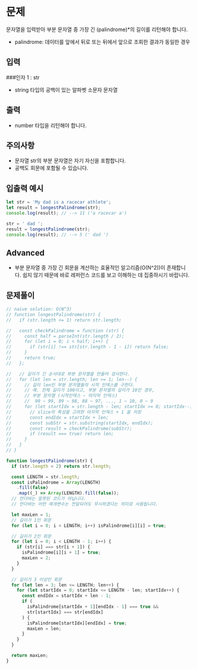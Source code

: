 # 문제
문자열을 입력받아 부분 문자열 중 가장 긴 (palindrome)*의 길이를 리턴해야 합니다.

* palindrome: 데이터를 앞에서 뒤로 또는 뒤에서 앞으로 조회한 결과가 동일한 경우

## 입력
###인자 1 : str
* string 타입의 공백이 있는 알파벳 소문자 문자열

## 출력
* number 타입을 리턴해야 합니다.

## 주의사항
* 문자열 str의 부분 문자열은 자기 자신을 포함합니다.
* 공백도 회문에 포함될 수 있습니다.

## 입출력 예시
```javascript
let str = 'My dad is a racecar athlete';
let result = longestPalindrome(str);
console.log(result); // --> 11 ('a racecar a')

str = ' dad ';
result = longestPalindrome(str);
console.log(result); // --> 5 (' dad ')
```

## Advanced
* 부분 문자열 중 가장 긴 회문을 계산하는 효율적인 알고리즘(O(N^2))이 존재합니다. 쉽지 않기 때문에 바로 레퍼런스 코드를 보고 이해하는 데 집중하시기 바랍니다.

## 문제풀이
```javascript
// naive solution: O(N^3)
// function longestPalindrome(str) {
//   if (str.length <= 1) return str.length;

//   const checkPalindrome = function (str) {
//     const half = parseInt(str.length / 2);
//     for (let i = 0; i < half; i++) {
//       if (str[i] !== str[str.length - 1 - i]) return false;
//     }
//     return true;
//   };

//   // 길이가 긴 순서대로 부분 문자열을 만들어 검사한다.
//   for (let len = str.length; len >= 1; len--) {
//     // 길이 len인 부분 문자열들의 시작 인덱스를 구한다.
//     // 예. 전체 길이가 100이고, 부분 문자열의 길이가 10인 경우,
//     // 부분 문자열 (시작인덱스 ~ 마지막 인덱스)
//     //  90 ~ 99, 89 ~ 98, 88 ~ 97, ..., 1 ~ 10, 0 ~ 9
//     for (let startIdx = str.length - len; startIdx >= 0; startIdx--) {
//       // slice의 특성을 고려한 마지막 인덱스 + 1 을 저장
//       const endIdx = startIdx + len;
//       const subStr = str.substring(startIdx, endIdx);
//       const result = checkPalindrome(subStr);
//       if (result === true) return len;
//     }
//   }
// }

function longestPalindrome(str) {
  if (str.length < 2) return str.length;

  const LENGTH = str.length;
  const isPalindrome = Array(LENGTH)
    .fill(false)
    .map((_) => Array(LENGTH).fill(false));
  // 언더바는 잘못된 코드가 아닙니다.
  // 언더바는 어떤 매개변수는 전달되어도 무시하겠다는 의미로 사용됩니다.

  let maxLen = 1;
  // 길이가 1인 회문
  for (let i = 0; i < LENGTH; i++) isPalindrome[i][i] = true;

  // 길이가 2인 회문
  for (let i = 0; i < LENGTH - 1; i++) {
    if (str[i] === str[i + 1]) {
      isPalindrome[i][i + 1] = true;
      maxLen = 2;
    }
  }

  // 길이가 3 이상인 회문
  for (let len = 3; len <= LENGTH; len++) {
    for (let startIdx = 0; startIdx <= LENGTH - len; startIdx++) {
      const endIdx = startIdx + len - 1;
      if (
        isPalindrome[startIdx + 1][endIdx - 1] === true &&
        str[startIdx] === str[endIdx]
      ) {
        isPalindrome[startIdx][endIdx] = true;
        maxLen = len;
      }
    }
  }

  return maxLen;
}
```
